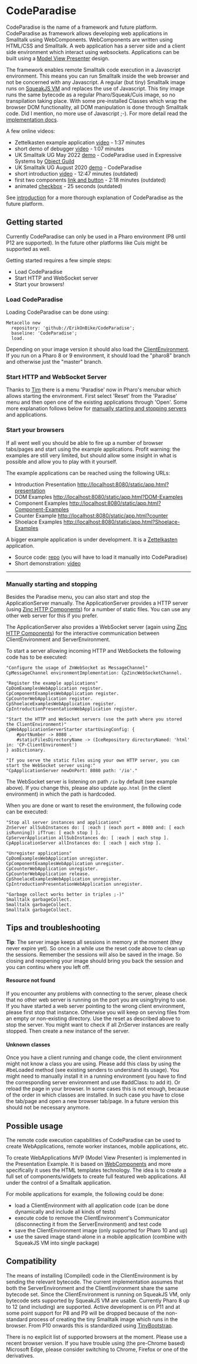 # CodeParadise

CodeParadise is the name of a framework and future platform. CodeParadise as framework allows developing web applications in Smalltalk using WebComponents. WebComponents are written using HTML/CSS and Smalltalk. A web application has a server side and a client side environment which interact using websockets. Applications can be built using a [Model View Presenter](docs/MVP.md) design.

The framework enables remote Smalltalk code execution in a Javascript environment. This means you can run Smalltalk inside the web browser and not be concerned with any Javascript. A regular (but tiny) Smalltalk image runs on [SqueakJS VM](https://squeak.js.org) and replaces the use of Javascript. This tiny image runs the same bytecode as a regular Pharo/Squeak/Cuis image, so no transpilation taking place. With some pre-installed Classes which wrap the browser DOM functionality, all DOM manipulation is done through Smalltalk code. Did I mention, no more use of Javascript ;-). For more detail read the [implementation docs](docs/Implementation.md).

A few online videos:
* Zettelkasten example application [video](https://youtu.be/omKrz9stuOQ) - 1:37 minutes
* short demo of debugger [video](https://youtu.be/hCwlrWRhrZc) - 1:07 minutes
* UK Smalltalk UG May 2022 [demo](https://vimeo.com/719355883) - CodeParadise used in Expressive Systems by [Object Guild](https://objectguild.com)
* UK Smalltalk UG August 2020 [demo](https://vimeo.com/457353130) - CodeParadise
* short introduction [video](https://youtu.be/qvY7R6te7go) - 12:47 minutes (outdated)
* first two components [link and button](https://youtu.be/nxQSlf4kFs8) - 2:18 minutes (outdated)
* animated [checkbox](https://youtu.be/-l0S03jZTtc) - 25 seconds (outdated)

See [introduction](docs/introduction.md) for a more thorough explanation of CodeParadise as the future platform.

## Getting started

Currently CodeParadise can only be used in a Pharo environment (P8 until P12 are supported). In the future other platforms like Cuis might be supported as well.

Getting started requires a few simple steps:
* Load CodeParadise
* Start HTTP and WebSocket server
* Start your browsers!

### Load CodeParadise

Loading CodeParadise can be done using:
```Smalltalk
Metacello new
  repository: 'github://ErikOnBike/CodeParadise';
  baseline: 'CodeParadise';
  load.
```

Depending on your image version it should also load the [ClientEnvironment](https://github.com/ErikOnBike/CP-ClientEnvironment). If you run on a Pharo 8 or 9 environment, it should load the "pharo8" branch and otherwise just the "master" branch.

### Start HTTP and WebSocket Server

Thanks to [Tim](https://github.com/macta) there is a menu 'Paradise' now in Pharo's menubar which allows starting the environment. First select 'Reset' from the 'Paradise' menu and then open one of the existing applications through 'Open'. Some more explanation follows below for [manually starting and stopping servers](#manually) and applications.

### Start your browsers

If all went well you should be able to fire up a number of browser tabs/pages and start using the example applications. Profit warning: the examples are still very limited, but should allow some insight in what is possible and allow you to play with it yourself.

The example applications can be reached using the following URLs:
* Introduction Presentation [http://localhost:8080/static/app.html?presentation](http://localhost:8080/static/app.html?presentation)
* DOM Examples [http://localhost:8080/static/app.html?DOM-Examples](http://localhost:8080/static/app.html?DOM-Examples)
* Component Examples [http://localhost:8080/static/app.html?Component-Examples](http://localhost:8080/static/app.html?Component-Examples)
* Counter Example [http://localhost:8080/static/app.html?counter](http://localhost:8080/static/app.html?counter)
* Shoelace Examples [http://localhost:8080/static/app.html?Shoelace-Examples](http://localhost:8080/static/app.html?Shoelace-Examples)

A bigger example application is under development. It is a [Zettelkasten](https://en.wikipedia.org/wiki/Zettelkasten) application.
* Source code: [repo](https://github.com/ErikOnBike/CodeParadise-Zettelkasten) (you will have to load it manually into CodeParadise)
* Short demonstration: [video](https://youtu.be/omKrz9stuOQ)

---

### <a name="manually">Manually starting and stopping</a>

Besides the Paradise menu, you can also start and stop the ApplicationServer manually.
The ApplicationServer provides a HTTP server (using [Zinc HTTP Components](https://github.com/svenvc/zinc)) for a number of static files. You can use any other web server for this if you prefer.

The ApplicationServer also provides a WebSocket server (again using [Zinc HTTP Components](https://github.com/svenvc/zinc)) for the interactive communication between ClientEnvironment and ServerEnvironment.

To start a server allowing incoming HTTP and WebSockets the following code has to be executed:
```Smalltalk
"Configure the usage of ZnWebSocket as MessageChannel"
CpMessageChannel environmentImplementation: CpZincWebSocketChannel.

"Register the example applications"
CpDomExamplesWebApplication register.
CpComponentExamplesWebApplication register.
CpCounterWebApplication register.
CpShoelaceExamplesWebApplication register.
CpIntroductionPresentationWebApplication register.

"Start the HTTP and WeSocket servers (use the path where you stored the ClientEnvironment)"
CpWebApplicationServerStarter startUsingConfig: {
	#portNumber -> 8080 .
	#staticFilesDirectoryName -> (IceRepository directoryNamed: 'html' in: 'CP-ClientEnvironment')
} asDictionary.

"If you serve the static files using your own HTTP server, you can start the WebSocket server using:"
"CpApplicationServer newOnPort: 8080 path: '/io'."
```

The WebSocket server is listening on path `/io` by default (see example above). If you change this, please also update `app.html` (in the client environment) in which the path is hardcoded. 

When you are done or want to reset the environment, the following code can be executed:
```Smalltalk
"Stop all server instances and applications"
ZnServer allSubInstances do: [ :each | (each port = 8080 and: [ each isRunning]) ifTrue: [ each stop ] ].
CpServerApplication allSubInstances do: [ :each | each stop ].
CpApplicationServer allInstances do: [ :each | each stop ].

"Unregister applications"
CpDomExamplesWebApplication unregister.
CpComponentExamplesWebApplication unregister.
CpCounterWebApplication unregister.
CpCounterWebApplication release.
CpShoelaceExamplesWebApplication unregister.
CpIntroductionPresentationWebApplication unregister.

"Garbage collect works better in triples ;-)"
Smalltalk garbageCollect.
Smalltalk garbageCollect.
Smalltalk garbageCollect.
```

## Tips and troubleshooting

**Tip**: The server image keeps all sessions in memory at the moment (they never expire yet). So once in a while use the reset code above to clean up the sessions. Remember the sessions will also be saved in the image. So closing and reopening your image should bring you back the session and you can continu where you left off.

#### Resource not found
If you encounter any problems with connecting to the server, please check that no other web server is running on the port you are using/trying to use. If you have started a web server pointing to the wrong client environment, please first stop that instance. Otherwise you will keep on serving files from an empty or non-existing directory. Use the reset as described above to stop the server. You might want to check if all ZnServer instances are really stopped. Then create a new instance of the server.

#### Unknown classes
Once you have a client running and change code, the client environment might not know a class you are using. Please add this class by using the #beLoaded method (see existing senders to understand its usage). You might need to manually install it in a running environment (you have to find the corresponding server environment and use #addClass: to add it). Or reload the page in your browser. In some cases this is not enough, because of the order in which classes are installed. In such case you have to close the tab/page and open a new browser tab/page. In a future version this should not be necessary anymore.

## Possible usage

The remote code execution capabilities of CodeParadise can be used to create WebApplications, remote worker instances, mobile applications, etc.

To create WebApplications MVP (Model View Presenter) is implemented in the Presentation Example. It is based on [WebComponents](https://developer.mozilla.org/en-US/docs/Web/Web_Components) and more specifically it uses the HTML templates technology. The idea is to create a full set of components/widgets to create full featured web applications. All under the control of a Smalltalk application.

For mobile applications for example, the following could be done:
* load a ClientEnvironment with all application code (can be done dynamically and include all kinds of tests)
* execute code to remove the ClientEnvironment's Communicator (disconnecting it from the ServerEnvironment) and test code
* save the ClientEnvironment image (only supported for Pharo 10 and up)
* use the saved image stand-alone in a mobile application (combine with SqueakJS VM into single package)

## Compatibility

The means of installing (Compiled) code in the ClientEnvironment is by sending the relevant bytecode. The current implementation assumes that both the ServerEnvironment and the ClientEnvironment share the same bytecode set. Since the ClientEnvironment is running on SqueakJS VM, only bytecode sets supported by SqueakJS VM are usable. Currently Pharo 8 up to 12 (and including) are supported. Active development is on P11 and at some point support for P8 and P9 will be dropped because of the non-standard process of creating the tiny Smalltalk image which runs in the browser. From P10 onwards this is standardized using [TinyBootstrap](https://github.com/ErikOnBike/TinyBootstrap).

There is no explicit list of supported browsers at the moment. Please use a recent browser version. If you have trouble using (the pre-Chrome based) Microsoft Edge, please consider switching to Chrome, Firefox or one of the derivatives.
